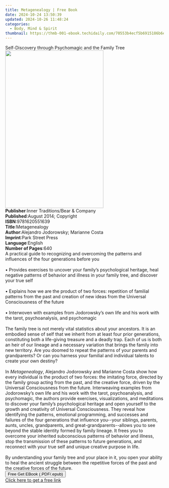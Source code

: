 ```yaml
---
title: Metagenealogy | Free Book
date: 2024-10-24 13:50:39
updated: 2024-10-26 11:48:24
categories:
  - Body, Mind & Spirit
thumbnail: https://thmb-001-ebook.techidaily.com/70553b4ecf5b6915186b6e02dd5cb26e7f7f7e6d227dd74c552a2543b1568278.jpg
---
```

<main id="book-container">
  <div class="flex flex-col">
    <div class="book-brief flex-1 py-6 px-4 sm:p-6 md:py-10 md:px-8">
      <!-- brief-->
      <div class="book-brief-main">
        Self-Discovery through Psychomagic and the Family Tree
      </div>
    </div>
    <div
      class="book-meta-info flex-1 grid gap-4 col-start-1 col-end-3 row-start-1 sm:mb-6 sm:grid-cols-4 lg:gap-6 lg:col-start-2 lg:row-end-6 lg:row-span-6 lg:mb-0"
    >
      <div
        class="book-meta-info-left place-content-center mt-4 p-4 text-sm leading-6 col-start-2 col-span-2 dark:text-slate-400"
      >
        <img
          class="w-full h-500 object-cover rounded-lg sm:h-255 sm:col-span-2 lg:col-span-full"
          src="https://img-001-ebook.techidaily.com/b4f9a73868d3ba9610f97c663e099cc27839c11f0d94485f61daea252fecaaad.jpg"
          alt=""
          width="312"
          height="500"
        />
      </div>
      <div
        class="book-meta-info-right mt-2 col-start-1 row-start-2 col-span-3 self-center"
      >
        <!-- meta data  -->
        <div class="flex flex-col px-4 md:px-8">
          <div class="flex-1">
            <strong>Publisher</strong>:<span class="px-2"
              >Inner Traditions/Bear &amp; Company</span
            >
          </div>
          <div class="flex-1">
            <strong>Published</strong>:<span class="px-2"
              >August 2014; Copyright</span
            >
          </div>
          <div class="flex-1">
            <strong>ISBN</strong>:<span class="px-2">9781620551639</span>
          </div>
          <div class="flex-1">
            <strong>Title</strong>:<span class="px-2">Metagenealogy</span>
          </div>
          <div class="flex-1">
            <strong>Author</strong>:<span class="px-2"
              >Alejandro Jodorowsky; Marianne Costa</span
            >
          </div>
          <div class="flex-1">
            <strong>Imprint</strong>:<span class="px-2">Park Street Press</span>
          </div>
          <div class="flex-1">
            <strong>Language</strong>:<span class="px-2">English</span>
          </div>
          <div class="flex-1">
            <strong>Number of Pages</strong>:<span class="px-2">640</span>
          </div>
        </div>
      </div>
    </div>
    <div class="book-description flex-1 py-6 px-4 sm:p-6 md:py-10 md:px-8">
      <div class="book-description-main">
        <div accordion-content="" id="description">
          A practical guide to recognizing and overcoming the patterns and
          influences of the four generations before you <br />
          <br />• Provides exercises to uncover your family’s psychological
          heritage, heal negative patterns of behavior and illness in your
          family tree, and discover your true self <br />
          <br />• Explains how we are the product of two forces: repetition of
          familial patterns from the past and creation of new ideas from the
          Universal Consciousness of the future <br />
          <br />• Interwoven with examples from Jodorowsky’s own life and his
          work with the tarot, psychoanalysis, and psychomagic <br />
          <br />The family tree is not merely vital statistics about your
          ancestors. It is an embodied sense of self that we inherit from at
          least four prior generations, constituting both a life-giving treasure
          and a deadly trap. Each of us is both an heir of our lineage and a
          necessary variation that brings the family into new territory. Are you
          doomed to repeat the patterns of your parents and grandparents? Or can
          you harness your familial and individual talents to create your own
          destiny? <br />
          <br />In <i>Metagenealogy</i>, Alejandro Jodorowsky and Marianne Costa
          show how every individual is the product of two forces: the imitating
          force, directed by the family group acting from the past, and the
          creative force, driven by the Universal Consciousness from the future.
          Interweaving examples from Jodorowsky’s own life and his work with the
          tarot, psychoanalysis, and psychomagic, the authors provide exercises,
          visualizations, and meditations to discover your family’s
          psychological heritage and open yourself to the growth and creativity
          of Universal Consciousness. They reveal how identifying the patterns,
          emotional programming, and successes and failures of the four
          generations that influence you--your siblings, parents, aunts, uncles,
          grandparents, and great-grandparents--allows you to see beyond the
          stable identity formed by family lineage. It frees you to overcome
          your inherited subconscious patterns of behavior and illness, stop the
          transmission of these patterns to future generations, and reconnect
          with your true self and unique creative purpose in life. <br />
          <br />By understanding your family tree and your place in it, you open
          your ability to heal the ancient struggle between the repetitive
          forces of the past and the creative forces of the future.
        </div>
        <div class="accordion-fader"></div>
      </div>
    </div>
    <div class="book-excerpts flex-1 py-6 px-4 sm:p-6 md:py-10 md:px-8"></div>
    <div
      class="book-about-author flex-1 py-6 px-4 sm:p-6 md:py-10 md:px-8"
    ></div>
    <div class="book-free-get flex-1 py-6 px-4 sm:p-6 md:py-10 md:px-8">
      <button
        id="btn-free-get"
        class="bg-blue-500 hover:bg-blue-700 text-white font-bold py-2 px-4 rounded"
      >
        Free Get EBook (.PDF/.epub)
      </button>
      <div id="countdown-display" class="px-2 text-lg mt-2"></div>
      <a
        id="free-link"
        class="hidden bg-blue-500 hover:bg-blue-700 text-white font-bold py-2 px-4 rounded"
        href="https://www.ebooks.com/en-us/book/95782996/metagenealogy/alejandro-jodorowsky/"
        target="_blank"
        >Click here to get a free link</a
      >
    </div>
    <script>
      let countdownTime = 0;
      let countdownInterval = null;
      document
        .getElementById('btn-free-get')
        .addEventListener('click', startCountdown);
      function startCountdown() {
        countdownTime = new Date().getTime() + 60000 * 3;
        countdownInterval = setInterval(updateCountdown, 1000);
        document.getElementById('btn-free-get').disabled = true;
        document
          .getElementById('btn-free-get')
          .classList.add('bg-gray-500', 'cursor-not-allowed');
      }
      function updateCountdown() {
        let currentTime = new Date().getTime();
        let timeLeft = countdownTime - currentTime;
        let secondsLeft = Math.floor(timeLeft / 1000);
        document.getElementById('countdown-display').innerHTML =
          `Remaining time: ${secondsLeft} seconds.`;
        if (secondsLeft <= 0) {
          clearInterval(countdownInterval);
          document.getElementById('btn-free-get').classList.add('hidden');
          document.getElementById('free-link').classList.remove('hidden');
          document.getElementById('countdown-display').innerHTML = '';
        }
      }
    </script>
  </div>
</main>
